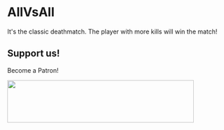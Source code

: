 # AllVsAll

It's the classic deathmatch. The player with more kills will win the match!

## Support us!

Become a Patron! 

<a href="https://patreon.com/user?u=6145458&utm_medium=social&utm_source=twitter&utm_campaign=creatorshare2" target="_blank" class="externalLink"><img src="https://s3.amazonaws.com/patreon_public_assets/toolbox/patreon.png" width="426" height="97"></a>

